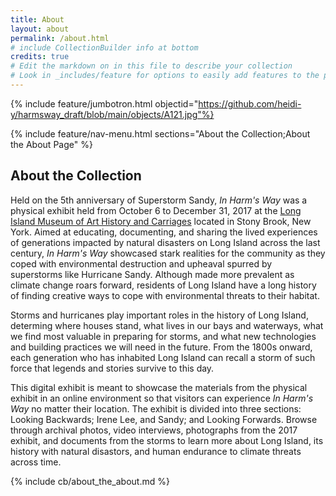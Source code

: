 ```yaml
---
title: About
layout: about
permalink: /about.html
# include CollectionBuilder info at bottom
credits: true
# Edit the markdown on in this file to describe your collection
# Look in _includes/feature for options to easily add features to the page
---
```


{% include feature/jumbotron.html objectid="https://github.com/heidi-y/harmsway_draft/blob/main/objects/A121.jpg"%}

{% include feature/nav-menu.html sections="About the Collection;About the About Page" %}

## About the Collection

Held on the 5th anniversary of Superstorm Sandy, *In Harm's Way* was a physical exhibit held from October 6 to December 31, 2017 at the [Long Island Museum of Art History and Carriages](https://longislandmuseum.org/) located in Stony Brook, New York. Aimed at educating, documenting, and sharing the lived experiences of generations impacted by natural disasters on Long Island across the last century, *In Harm's Way* showcased stark realities for the community as they coped with environmental destruction and upheaval spurred by superstorms like Hurricane Sandy. Although made more prevalent as climate change roars forward, residents of Long Island have a long history of finding creative ways to cope with environmental threats to their habitat.

Storms and hurricanes play important roles in the history of Long Island, determing where houses stand, what lives in our bays and waterways, what we find most valuable in preparing for storms, and what new technologies and building practices we will need in the future. From the 1800s onward, each generation who has inhabited Long Island can recall a storm of such force that legends and stories survive to this day. 

This digital exhibit is meant to showcase the materials from the physical exhibit in an online environment so that visitors can experience *In Harm's Way* no matter their location. The exhibit is divided into three sections: Looking Backwards; Irene Lee, and Sandy; and Looking Forwards. Browse through archival photos, video interviews, photographs from the 2017 exhibit, and documents from the storms to learn more about Long Island, its history with natural disastors, and human endurance to climate threats across time. 






<!-- IMPORTANT!!! DELETE this comment and the include below when you are finished editing this page for your collection. The include below introduces about page features. They will show up on your collection's about page until you delete it.  -->
{% include cb/about_the_about.md %} 
